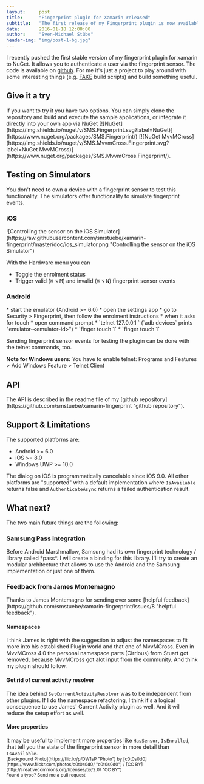 ```yaml
---
layout:     post
title:      "Fingerprint plugin for Xamarin released"
subtitle:   "The first release of my Fingerprint plugin is now available."
date:       2016-01-18 12:00:00
author:     "Sven-Michael Stübe"
header-img: "img/post-1-bg.jpg"
---
```


I recently pushed the first stable version of my fingerprint plugin for xamarin to NuGet. It allows you to authenticate a user via the fingerprint sensor. The code is available on <i class="fa fa-github"></i>[github](https://github.com/smstuebe/xamarin-fingerprint "github"). For me it's just a project to play around with some interesting things (e.g. <i class="fa fa-github"></i>[FAKE](https://github.com/fsharp/FAKE "FAKE") build scripts) and build something useful.

<h2 class="section-heading">Give it a try</h2>
If you want to try it you have two options.
You can simply clone the repository and build and execute the sample applications, or integrate it directly into your own app via NuGet <span class="inline">[![NuGet](https://img.shields.io/nuget/v/SMS.Fingerprint.svg?label=NuGet)](https://www.nuget.org/packages/SMS.Fingerprint/) [![NuGet MvvMCross](https://img.shields.io/nuget/v/SMS.MvvmCross.Fingerprint.svg?label=NuGet MvvMCross)](https://www.nuget.org/packages/SMS.MvvmCross.Fingerprint/).</span>

<h2 class="section-heading">Testing on Simulators</h2>
You don't need to own a device with a fingerprint sensor to test this functionality. The simulators offer functionality to simulate fingerprint events.
<h3>iOS</h3>
![Controlling the sensor on the iOS Simulator](https://raw.githubusercontent.com/smstuebe/xamarin-fingerprint/master/doc/ios_simulator.png "Controlling the sensor on the iOS Simulator")

With the Hardware menu you can
<ul>
	<li>Toggle the enrolment status</li>
	<li>Trigger valid (<kbd>⌘</kbd> <kbd>⌥</kbd> <kbd>M</kbd>) and invalid (<kbd>⌘</kbd> <kbd>⌥</kbd> <kbd>N</kbd>) fingerprint sensor events</li>
</ul>

<h3>Android</h3>
* start the emulator (Android >= 6.0)
* open the settings app
* go to Security > Fingerprint, then follow the enrolment instructions
* when it asks for touch
 * open command prompt
 * `telnet 127.0.0.1 <emulator-id>` (`adb devices` prints "emulator-&lt;emulator-id&gt;")
 * `finger touch 1`
 * `finger touch 1`

Sending fingerprint sensor events for testing the plugin can be done with the telnet commands, too.

**Note for Windows users:**
You have to enable telnet: Programs and Features > Add Windows Feature > Telnet Client

<h2 class="section-heading">API</h2>
The API is described in the readme file of my <i class="fa fa-github"></i>[github repository](https://github.com/smstuebe/xamarin-fingerprint "github repository").

<h2 class="section-heading">Support & Limitations</h2>

The supported platforms are:
<ul>
	<li>Android >= 6.0</li>
	<li>iOS >= 8.0</li>
	<li>Windows UWP >= 10.0</li>
</ul>

The dialog on iOS is programmatically cancelable since iOS 9.0. All other platforms are "supported" with a default implementation where <code>IsAvailable</code> returns false and <code>AuthenticateAsync</code> returns a failed authentication result.

<h2 class="section-heading">What next?</h2>
The two main future things are the following:
<h3>Samsung Pass integration</h3>
Before Android Marshmallow, Samsung had its own fingerprint technology / library called *pass*. I will create a binding for this library. I'll try to
create an modular architecture that allows to use the Android and the Samsung implementation or just one of them. 

<h3>Feedback from James Montemagno</h3>
Thanks to James Montemagno for sending over some <i class="fa fa-comment-o"></i>[helpful feedback](https://github.com/smstuebe/xamarin-fingerprint/issues/8 "helpful feedback").
<h4>Namespaces</h4>
I think James is right with the suggestion to adjust the namespaces to fit more into his established Plugin world and that one of MvvMCross. Even in MvvMCross 4.0 the personal namespace parts (Cirrious) from Stuart got removed, because MvvMCross got alot input from the community. And think my plugin should follow. 
<h4>Get rid of current activity resolver</h4>
The idea behind <code>SetCurrentActivityResolver</code> was to be independent from other plugins. If I do the namespace refactoring, I think it's a logical consequence to use James' Current Activity plugin as well. And it will reduce the setup effort as well.
<h4>More properties</h4>
It may be useful to implement more properties like <code>HasSensor</code>, <code>IsEnrolled</code>, that tell you the state of the fingerprint sensor in more detail than <code>IsAvailable</code>.

<br>
<small>[Background Photo](https://flic.kr/p/DW1sP "Photo") by [c0t0s0d0](https://www.flickr.com/photos/c0t0s0d0/ "c0t0s0d0") / [CC BY](http://creativecommons.org/licenses/by/2.0/ "CC BY")</small>
<br>
<small>Found a typo? Send me a pull request!</small>
